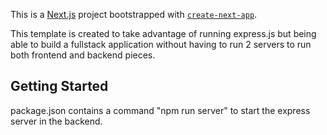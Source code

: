 This is a [Next.js](https://nextjs.org/) project bootstrapped with [`create-next-app`](https://github.com/vercel/next.js/tree/canary/packages/create-next-app).

This template is created to take advantage of running express.js but being able to build a fullstack application without having to run 2 servers to run both frontend and backend pieces.

## Getting Started

package.json contains a command "npm run server" to start the express server in the backend.

